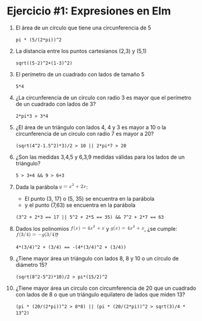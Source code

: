 # Ejercicio #1: Expresiones en Elm

1. El área de un círculo que tiene una circunferencia de 5

    `pi * (5/(2*pi))^2`

2. La distancia entre los puntos cartesianos (2,3) y (5,1)

    `sqrt((5-2)^2+(1-3)^2)`

3. El perímetro de un cuadrado con lados de tamaño 5

    `5*4`

4. ¿La circunferencia de un círculo con radio 3 es mayor que el perímetro de un cuadrado con lados de 3?

    `2*pi*3 > 3*4`

5. ¿El área de un triángulo con lados 4, 4 y 3 es mayor a 10 o la circunferencia de un circulo con radio 7 es mayor a 20?

    `(sqrt(4^2-1.5^2)*3)/2 > 10 || 2*pi*7 > 20`

6. ¿Son las medidas 3,4,5 y 6,3,9 medidas válidas para los lados de un triángulo?

    `5 > 3+4 && 9 > 6+3`

7. Dada la parábola ![](../../../laboratorios/laboratorio%202/parabola.png):
    - El punto (3, 17) o (5, 35) se encuentra en la parábola
    - y el punto (7,63) se encuentra en la parábola

    `(3^2 + 2*3 == 17 || 5^2 + 2*5 == 35) && 7^2 + 2*7 == 63`

8. Dados los polinomios ![](../../../laboratorios/laboratorio%202/poli1.png) y ![](../../../laboratorios/laboratorio%202/poli2.png), ¿se cumple: ![](../../../laboratorios/laboratorio%202/resp.png)?

    `4*(3/4)^2 + (3/4) == -(4*(3/4)^2 + (3/4))`

9. ¿Tiene mayor área un triángulo con lados 8, 8 y 10 o un círculo de diámetro 15?

    `(sqrt(8^2-5^2)*10)/2 > pi*(15/2)^2`

10. ¿Tiene mayor área un circulo con circumferencia de 20 que un cuadrado con lados de 8
o que un triángulo equilatero de lados que miden 13?

    `(pi * (20/(2*pi))^2 > 8*8) || (pi * (20/(2*pi))^2 > sqrt(3)/4 * 13^2)`

